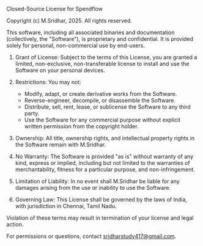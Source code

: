 Closed-Source License for Spendflow

Copyright (c) M.Sridhar, 2025. All rights reserved.

This software, including all associated binaries and documentation (collectively, the "Software"), is proprietary and confidential. It is provided solely for personal, non-commercial use by end-users.

1. Grant of License: Subject to the terms of this License, you are granted a limited, non-exclusive, non-transferable license to install and use the Software on your personal devices.

2. Restrictions: You may not:
   - Modify, adapt, or create derivative works from the Software.
   - Reverse-engineer, decompile, or disassemble the Software.
   - Distribute, sell, rent, lease, or sublicense the Software to any third party.
   - Use the Software for any commercial purpose without explicit written permission from the copyright holder.

3. Ownership: All title, ownership rights, and intellectual property rights in the Software remain with M.Sridhar.

4. No Warranty: The Software is provided "as is" without warranty of any kind, express or implied, including but not limited to the warranties of merchantability, fitness for a particular purpose, and non-infringement.

5. Limitation of Liability: In no event shall M.Sridhar be liable for any damages arising from the use or inability to use the Software.

6. Governing Law: This License shall be governed by the laws of India, with jurisdiction in Chennai, Tamil Nadu.

Violation of these terms may result in termination of your license and legal action.

For permissions or questions, contact sridharstudy417@gmail.com.

